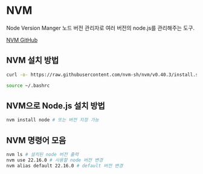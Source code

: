 # NVM
Node Version Manger
노드 버전 관리자로 여러 버전의 node.js를 관리해주는 도구.

[NVM GitHub](https://github.com/nvm-sh/nvm)

## NVM 설치 방법 

```bash
curl -o- https://raw.githubusercontent.com/nvm-sh/nvm/v0.40.3/install.sh | bash

source ~/.bashrc
```

## NVM으로 Node.js 설치 방법

```bash
nvm install node # 또는 버전 지정 가능
```

## NVM 명령어 모음

```bash
nvm ls # 설치된 node 버전 출력
nvm use 22.16.0 # 사용할 node 버전 변경
nvm alias default 22.16.0 # default 버전 변경
```
